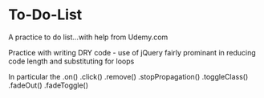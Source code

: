 # To-Do-List
A practice to do list...with help from Udemy.com

Practice with writing DRY code - use of jQuery fairly prominant in reducing code length and substituting for loops

In particular the .on() .click() .remove() .stopPropagation() .toggleClass() .fadeOut() .fadeToggle()
